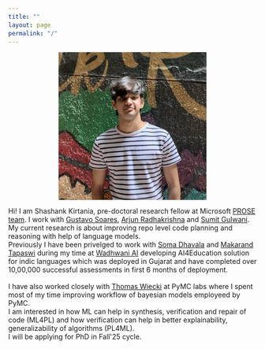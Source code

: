 ```yaml
---
title: ""
layout: page
permalink: "/"
---
```

<img src="blogs/images/me.png" alt="2023" width="300" height="300" style="display: block; margin: 0 auto">

        

Hi! I am Shashank Kirtania, pre-doctoral research fellow at Microsoft [PROSE team](https://www.microsoft.com/en-us/research/group/prose/). I work with [Gustavo Soares](https://www.microsoft.com/en-us/research/people/gsoares/), [Arjun Radhakrishna](https://www.microsoft.com/en-us/research/people/arradha/) and [Sumit Gulwani](https://www.microsoft.com/en-us/research/people/sumitg/). My current research is about improving repo level code planning and reasoning with help of language models. <br>
Previously I have been privelged to work with [Soma Dhavala](https://scholar.google.com/citations?user=Rkh1zb8AAAAJ&hl=en) and [Makarand Tapaswi](https://makarandtapaswi.github.io/) during my time at [Wadhwani AI](https://www.wadhwaniai.org) developing AI4Education solution for indic languages which was deployed in Gujarat and have completed over 10,00,000 successful assessments in first 6 months of deployment. <br> <br>
I have also worked closely with [Thomas Wiecki](https://twiecki.io/) at PyMC labs where I spent most of my time improving workflow of bayesian models employeed by PyMC.
<br>
I am interested in how ML can help in synthesis, verification and repair of code (ML4PL) and how verification can help in better explainability, generalizability of algorithms (PL4ML). <br> I will be applying for PhD in Fall'25 cycle.
